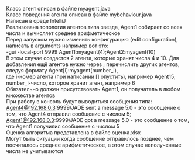Класс агент описан в файле myagent.java  
Класс поведения агента описан в файле mybehaviour.java  
Написан в среде IntelliJ  
Реализована топология агентов типа звезда, Agent1 собирает со всех числа и вычисляет среднее арифметическое  
Перед запуском нужно изменить конфигурацию (edit configuration), написать в arguments например вот это:  
-gui -local-port 9999 Agent1:myagent(4);Agent2:myagent(10)  
В этом случае создастся 2 агента, которые хранят числа 4 и 10. Для добавления ещё агентов нужно через ; перечислить других агентов, следуя формату Agent[i]:myagent(number_i),  
где i-номер агента (при написании [] опустить), например Agent15; number_i-число, которое хранит агент, например 6  
Обязательно должен присутствовать Agent1, он получатель в любом множестве агентов  
При работу в консоль будут выводиться сообщения типа:   
Agent4@192.168.0.3:9999/JADE sent a message 5.0 - это сообщение о том, что Agent4 отправил сообщение с числом 5;  
Agent1@192.168.0.3:9999/JADE got a message 5.0 - это сообщение о том, что Agent1 получилил сообщение с числом 5  
Оценка алгоритма представлена в файле оценка.xlsx  
Могут быть ситуации когда сообщение отправилось позднее, чем посчиталось среднее арифметическое, в этом случае неполученные числа не учитываются
